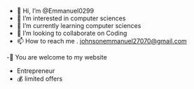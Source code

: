- 👋 Hi, I’m @Emmanuel0299
- 👀 I’m interested in computer sciences 
- 🌱 I’m currently learning computer sciences 
- 💞️ I’m looking to collaborate on  Coding 
- 📫 How to reach me . johnsonemmanuel27070@gmail.com

<!---
Emmanuel0299/Emmanuel0299 is a ✨ special ✨ repository because its `README.md` (this file) appears on your GitHub profile.
You can click the Preview link to take a look at your changes.
--->
-🤗 You are welcome to my website
- Entrepreneur
- 💰 limited offers 
